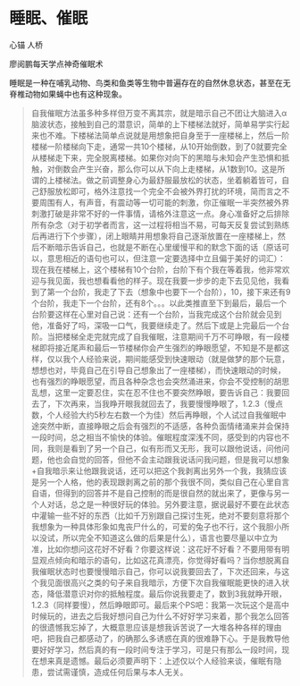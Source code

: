 # 睡眠、催眠

心锚
人桥

廖阅鹏每天学点神奇催眠术

睡眠是一种在哺乳动物、鸟类和鱼类等生物中普遍存在的自然休息状态，甚至在无脊椎动物如果蝇中也有这种现象。

> 自我催眠方法虽多种多样但万变不离其宗，就是暗示自己不团让大脑进入α脑波状态，接触到自己的潜意识，简单的上下楼梯法就好，简单易学实行起来也不难。下楼梯法简单点说就是用想象把自身至于一座楼梯上，然后一阶楼梯一阶楼梯向下走，通常一共10个楼梯，从10开始倒数，到了0就要完全从楼梯走下来，完全脱离楼梯。如果你对向下的黑暗与未知会产生恐惧和抵触，对倒数会产生兴奋，那么你可以从下向上走楼梯，从1数到10。这是所谓的上楼梯法。做之前调整身心为最舒服最放松的状态，坐着躺着皆可，自己舒服放松即可，格外注意找一个完全不会被外界打扰的环境，简而言之不要周围有人，有声音，有震动等一切可能的刺激，你正催眠一半突然被外界刺激打破是非常不好的一件事情，请格外注意这一点。身心准备好之后排除所有杂念（对于初学者而言，这一过程将相当不易，可每天反复尝试到熟练后再进行下个步骤），闭上眼睛并用想象将自己逐渐放置在一座楼梯上，然后不断暗示告诉自己，也就是不断在心里缓慢平和的默念下面的话（原话可以，意思相近的语句也可以，但注意一定要选择中立且偏于美好的词汇）：现在我在楼梯上，这个楼梯有10个台阶，台阶下有个我在等着我，他非常欢迎与我见面，我也想看看他的样子。现在我要一步步的走下去见见他，我看到了第一个台阶，我走了下去（想象中也要下一个台阶），10，接下来还有9个台阶，我走下一个台阶，还有8个。。。以此类推直至下到最后，最后一个台阶要这样在心里对自己说：还有一个台阶，当我完成这个台阶就会见到他，准备好了吗，深吸一口气，我要继续走了。然后下或是上完最后一个台阶。当把楼梯全走完就完成了自我催眠，注意期间千万不可睁眼，有一段楼梯即将接近尾声和最后一节楼梯你会产生强烈的睁眼愿望，不知是不是都这样，仅以我个人经验来说，期间能感受到快速眼动（就是做梦的那个玩意，想想也对，毕竟自己在引导自己想象出了一座楼梯），而快速眼动的时候，也有强烈的睁眼愿望，而且各种杂念也会突然涌进来，你会不受控制的胡思乱想，这里一定要忍住，实在忍不住也不要突然睁眼，要告诉自己：我要回去了，下次再来，当我睁开眼我就回去了，我要慢慢睁眼了，1.2.3（慢点数，个人经验大约5秒左右数一个为佳）然后再睁眼，个人试过自我催眠中途突然中断，直接睁眼之后会有强烈的不适感，各种负面情绪涌来并会保持一段时间，总之相当不愉快的体验。催眠程度深浅不同，感受到的内容也不同，我则是看到了另一个自己，似有形而又无形，我可以跟他说话，问他问题，他也会自觉的回答，但他不会主动跟我说话问我问题，但是我可以想象+自我暗示来让他跟我说话，还可以把这个我剥离出另外一个我，我猜应该是另一个人格，他的表现跟剥离之前的那个我很不同，类似自己在心里自言自语，但得到的回答并不是自己控制的而是很自然的就出来了，更像与另一个人对话，总之是一种很好玩的体验。另外要注意，据说最好不要在此状态中灌输一些不好的东西（比如千万别跟自己探讨生死，绝对不要刻意将那个我想象为一种具体形象如鬼丧尸什么的，可爱的兔子也不行，这个我胆小所以没试，所以完全不知道这么做的后果是什么），语言也要尽量以中立为准，比如你想问这花好不好看？你要这样说：这花好不好看？不要用带有明显观点倾向和暗示的语句，比如这花真漂亮，你觉得好看吗？当你想脱离自我催眠状态时也要慢慢暗示自己，你可以说我要回去了，下次还回来，与这个我见面很高兴之类的句子来自我暗示，方便下次自我催眠能更快的进入状态，降低潜意识对你的抵触程度。最后你说我要走了，数到3我就睁开眼，1.2.3（同样要慢），然后睁眼即可。最后来个PS吧：我第一次玩这个是高中时候玩的，进去之后我好想问自己为什么不好好学习来着，那个我怎么回答的很遗憾我忘掉了，大概意思应该是想我诉苦说了一大堆各种各样的理由吧，把我自己都感动了，的确那么多诱惑在真的很难静下心。于是我教导他要好好学习，然后真的有一段时间专注于学习，可是只有那么一段时间，现在想来真是遗憾。最后必须要声明下：上述仅以个人经验来谈，催眠有隐患，尝试需谨慎，造成任何后果与本人无关。